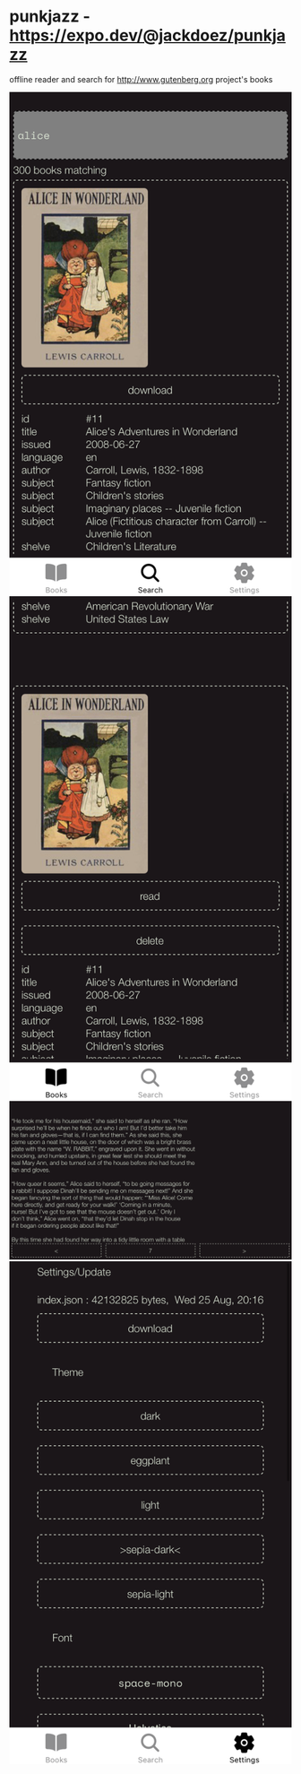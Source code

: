 # punkjazz - https://expo.dev/@jackdoez/punkjazz

offline reader and search for http://www.gutenberg.org project's books

![search](./screenshots/search.png "search")
![books](./screenshots/books.png "books")
![reader](./screenshots/reader.png "reader")
![settings](./screenshots/settings.png "settings")
